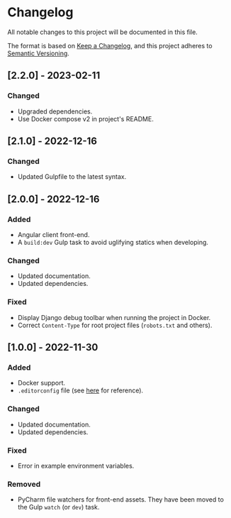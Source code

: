 # Changelog

All notable changes to this project will be documented in this file.

The format is based on [Keep a Changelog](https://keepachangelog.com/en/1.0.0/),
and this project adheres to [Semantic Versioning](https://semver.org/spec/v2.0.0.html).

## [2.2.0] - 2023-02-11

### Changed

- Upgraded dependencies.
- Use Docker compose v2 in project's README.

## [2.1.0] - 2022-12-16

### Changed

- Updated Gulpfile to the latest syntax.

## [2.0.0] - 2022-12-16

### Added

- Angular client front-end.
- A `build:dev` Gulp task to avoid uglifying statics when developing.

### Changed

- Updated documentation.
- Updated dependencies.

### Fixed

- Display Django debug toolbar when running the project in Docker.
- Correct `Content-Type` for root project files (`robots.txt` and others).

## [1.0.0] - 2022-11-30

### Added

- Docker support.
- `.editorconfig` file (see [here](https://editorconfig.org/) for reference).

### Changed

- Updated documentation.
- Updated dependencies.

### Fixed

- Error in example environment variables.

### Removed

- PyCharm file watchers for front-end assets. They have been moved to the Gulp `watch` (or `dev`) task.

